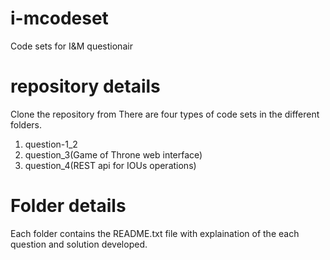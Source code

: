 # i-mcodeset
Code sets for I&amp;M questionair
# repository details
Clone the repository from 
There are four types of code sets in the different folders.
1. question-1_2
2. question_3(Game of Throne web interface)
3. question_4(REST api for IOUs operations)

# Folder details
Each folder contains the README.txt file with explaination of the each question and solution developed.
